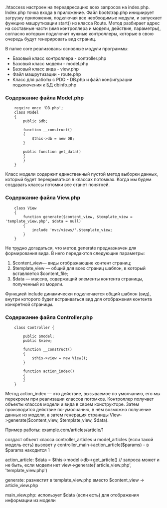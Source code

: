 .htaccess настроен на переадресацию всех запросов на index.php.
Index.php точка входа в приложение. Файл bootstrap.php инициирует загрузку приложения,
подключая все необходимые модули, и запускает функцию машрутизации start() из класса Route.
Метод разбирает адрес на составные части (имя контроллера и модели, действие, параметры), 
согласно которым подключит нужные контроллеры, которые в свою очередь
будут генерировать вид страниц.

В папке core реализованы основные модули программы:

<ul>
    <li>Базовый класс контроллера - controller.php</li>
    <li>Базовый класс модели - model.php</li>
    <li>Базовый класс вида - view.php</li>
    <li>Файл машрутизации - route.php</li>
    <li>Класс для работы с PDO - DB.php и файл конфигурации подключения к БД dbinfo.php</li>
</ul>

<h3>Содержание файла Model.php</h3>

```
    require_once 'DB.php';
    class Model
    {
        public $db;
    
        function __construct()
        {
            $this->db = new DB;
        }
    
        public function get_data()
        {
        }
    }
```
Класс модели содержит единственный пустой метод выборки данных, 
который будет перекрываться в классах потомках. 
Когда мы будем создавать классы потомки все станет понятней.

<h3>Содержание файла View.php</h3>

```
    class View
    {
        function generate($content_view, $template_view = 'template_view.php', $data = null)
        {
            include 'mvc/views/'.$template_view;
        }
    }
```
Не трудно догадаться, что метод generate предназначен для формирования вида. В него передаются следующие параметры:
1. $content_view— виды отображающие контент страниц;
2. $template_view — общий для всех страниц шаблон, в который вставляется $content_file;
3. $data — массив, содержащий элементы контента страницы, полученный из модели.

Функцией include динамически подключается общий шаблон (вид), внутри которого будет встраиваться вид
для отображения контента конкретной страницы.

<h3>Содержание файла Controller.php</h3>

```
    class Controller {
    
        public $model;
        public $view;
    
        function __construct()
        {
            $this->view = new View();
        }
    
        function action_index()
        {
        }
    }
```

Метод action_index — это действие, вызываемое по умолчанию, его мы перекроем при реализации классов потомков.
Контроллер получает объекты классов модели и вида в своем конструкторе.
Затем производится действие по-умолчанию, в нём возможно получение данных из модели, а затем генерация страницы 
View->generate($content_view, $template_view, $data).

Пример работы:
example.com/articles/article/1

создаст объект класса controller_articles и model_articles (если такой модель есть)
вызовет у controller_main->action_article($params) - в $params находится 1

action_article: $data = $this->model->db->get_article() // запроса может и не быть, если модели нет
view->generate('article_view.php', 'template_view.php')

generate: разместит в template_view.php вместо $content_view -> article_view.php

main_view.php: использует $data (если есть) для отображения информации из модели
